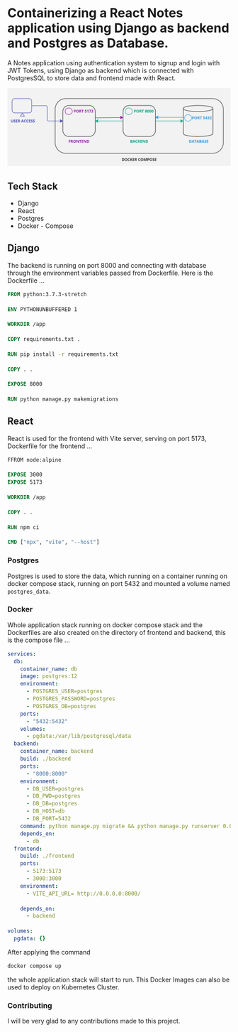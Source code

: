 # Containerizing a React Notes application using Django as backend and Postgres as Database.
A Notes application using authentication system to signup and login with JWT Tokens, using Django as backend which is connected with PostgresSQL to store data and frontend made with React.

![Diagram](https://github.com/Helion55/Django-React-Docker/blob/main/Django-React.jpg?raw=true)

## Tech Stack
- Django 
- React
- Postgres
- Docker - Compose

## Django
The backend is running on port 8000 and connecting with database through the environment variables passed from Dockerfile. Here is the Dockerfile ...
```Dockerfile
FROM python:3.7.3-stretch

ENV PYTHONUNBUFFERED 1

WORKDIR /app

COPY requirements.txt .

RUN pip install -r requirements.txt

COPY . .

EXPOSE 8000

RUN python manage.py makemigrations
```
## React
React is used for the frontend with Vite server, serving on port 5173, Dockerfile for the frontend ...
```Dockerfile
FFROM node:alpine

EXPOSE 3000
EXPOSE 5173

WORKDIR /app

COPY . .

RUN npm ci

CMD ["npx", "vite", "--host"]
```
### Postgres
Postgres is used to store the data, which running on a container running on docker compose stack, running on port 5432 and mounted a volume named ``` postgres_data ```.

### Docker
Whole application stack running on docker compose stack and the Dockerfiles are also created on the directory of frontend and backend, this is the compose file ...
```yaml
services:
  db:
    container_name: db
    image: postgres:12
    environment:
      - POSTGRES_USER=postgres
      - POSTGRES_PASSWORD=postgres
      - POSTGRES_DB=postgres
    ports:
      - "5432:5432"
    volumes:
      - pgdata:/var/lib/postgresql/data
  backend:
    container_name: backend
    build: ./backend
    ports:
      - "8000:8000"
    environment:
      - DB_USER=postgres
      - DB_PWD=postgres
      - DB_DB=postgres
      - DB_HOST=db
      - DB_PORT=5432
    command: python manage.py migrate && python manage.py runserver 0.0.0.0:8000
    depends_on:
      - db
  frontend:
    build: ./frontend
    ports:
      - 5173:5173
      - 3000:3000
    environment:
      - VITE_API_URL= http://0.0.0.0:8000/

    depends_on:
      - backend

volumes:
  pgdata: {}
```
After applying the command
```bash
docker compose up
```
the whole application stack will start to run. This Docker Images can also be used to deploy on Kubernetes Cluster.

### Contributing 
I will be very glad to any contributions made to this project.